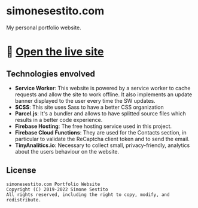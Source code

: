 # simonesestito.com
My personal portfolio website.

# 🚀 [Open the live site](https://simonesestito.com)

## Technologies envolved

- **Service Worker**:
This website is powered by a service worker to cache requests and allow the site to work offline.
It also implements an update banner displayed to the user every time the SW updates.
- **SCSS**:
This site uses Sass to have a better CSS organization
- **Parcel.js**:
It's a bundler and allows to have splitted source files which results in a better code experience.
- **Firebase Hosting**:
The free hosting service used in this project.
- **Firebase Cloud Functions**:
They are used for the Contacts section, in particular to validate the ReCaptcha client token and to send the email.
- **TinyAnalitics.io**:
Necessary to collect small, privacy-friendly, analytics about the users behaviour on the website.

## License

    simonesestito.com Portfolio Website
    Copyright (C) 2019-2022 Simone Sestito
    All rights reserved, including the right to copy, modify, and redistribute.
